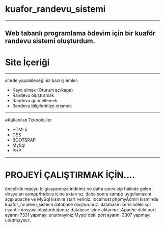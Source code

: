 # kuafor_randevu_sistemi
------------------------
Web tabanlı programlama ödevim için bir kuaför randevu sistemi oluşturdum.
------------------------
# Site İçeriği
------------------------
sitede yapabileceğiniz bazı işlemler:
* Kayıt olmak (Oturum aç/kapa)
* Randevu oluşturmak
* Randevu  güncellemek
* Randevu bilgilerinize erişmek

---------------------------------
#Kullanılan Teknolojiler
* HTML5
* CSS
* BOOTSRAP
* MySql
* PHP

-----------------------------
# PROJEYİ ÇALIŞTIRMAK İÇİN....
öncelikle repoyu bilgisayarınıza indiriniz ve daha sonra zip halinde gelen dosyaları xampp/htdocs içine aktarınız.
daha sonra xampp uygulamasını açıp apache ve MySql kısmını start veriniz. 
localhost phpmyAdmin kısmında kuafor_randevu_sistemi database oluşturunuz. database içerisindeki sql uzantılı dosyayı oluşturduğunuz database içine aktarınız.
Apache deki port ayarını 7331 yapmayı unutmayınız.Mysql deki port ayarını 3307 yapmayı unutmayınız.
